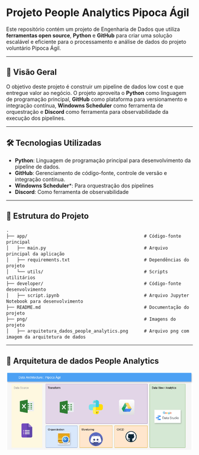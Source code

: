 # Projeto People Analytics Pipoca Ágil

Este repositório contém um projeto de Engenharia de Dados que utiliza **ferramentas open source**, **Python** e **GitHub** para criar uma solução escalável e eficiente para o processamento e análise de dados do projeto voluntário Pipoca Ágil.

---

## 📖 Visão Geral

O objetivo deste projeto é construir um pipeline de dados low cost e que entregue valor ao negócio. O projeto aproveita o **Python** como linguagem de programação principal, **GitHub** como plataforma para versionamento e integração contínua, **Windowns Scheduler** como ferramenta de orquestração e **Discord** como ferramenta para observabilidade da execução dos pipelines.

---

## 🛠️ Tecnologias Utilizadas

- **Python**: Linguagem de programação principal para desenvolvimento da pipeline de dados.
- **GitHub**: Gerenciamento de código-fonte, controle de versão e integração contínua.
- **Windowns Scheduler***: Para orquestração dos pipelines
- **Discord**: Como ferramenta de observabilidade

---

## 🚀 Estrutura do Projeto

```plaintext
.
├── app/                                            # Código-fonte principal
│   ├── main.py                                     # Arquivo principal da aplicação
│   ├── requirements.txt                            # Dependências do projeto
│   └── utils/                                      # Scripts utilitários
├── developer/                                      # Código-fonte desenvolvimento
│   ├── script.ipynb                                # Arquivo Jupyter Notebook para desenvolvimento
├── README.md                                       # Documentação do projeto
├── png/                                            # Imagens do projeto
│   ├── arquitetura_dados_people_analytics.png      # Arquivo png com imagem da arquitetura de dados

```
---

## 🚀 Arquitetura de dados People Analytics

![Arquitetura de dados People Analytics](png\arquitetura_dados_people_analytics.png)